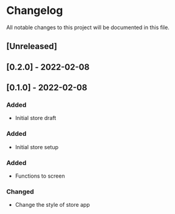 # Changelog

All notable changes to this project will be documented in this file.

## [Unreleased]

## [0.2.0] - 2022-02-08

## [0.1.0] - 2022-02-08

### Added
- Initial store draft

### Added
- Initial store setup

### Added
- Functions to screen

### Changed
- Change the style of store app
